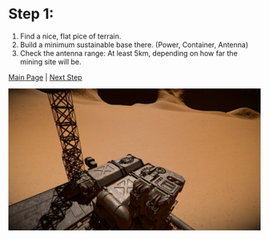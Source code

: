 # Step 1:

1. Find a nice, flat pice of terrain.
2. Build a minimum sustainable base there. (Power, Container, Antenna)
3. Check the antenna range: At least 5km, depending on how far the mining site will be.

[Main Page](/Readme.md) | [Next Step](step2.md)

![step 1](Step_1.jpg)